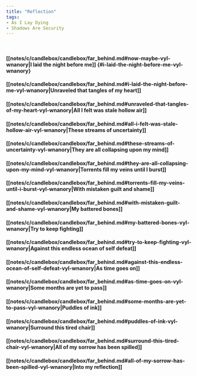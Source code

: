 ```yaml
---
title: "Reflection"
tags:
- As I Lay Dying
- Shadows Are Security
---
```

&nbsp;
#### [[notes/c/candlebox/candlebox/far_behind.md#now-maybe-vyl-wnanory|I laid the night before me]] {#i-laid-the-night-before-me-vyl-wnanory}
#### [[notes/c/candlebox/candlebox/far_behind.md#i-laid-the-night-before-me-vyl-wnanory|Unraveled that tangles of my heart]]
#### [[notes/c/candlebox/candlebox/far_behind.md#unraveled-that-tangles-of-my-heart-vyl-wnanory|All I felt was stale hollow air]]
#### [[notes/c/candlebox/candlebox/far_behind.md#all-i-felt-was-stale-hollow-air-vyl-wnanory|These streams of uncertainty]]
#### [[notes/c/candlebox/candlebox/far_behind.md#these-streams-of-uncertainty-vyl-wnanory|They are all collapsing upon my mind]]
#### [[notes/c/candlebox/candlebox/far_behind.md#they-are-all-collapsing-upon-my-mind-vyl-wnanory|Torrents fill my veins until I burst]]
#### [[notes/c/candlebox/candlebox/far_behind.md#torrents-fill-my-veins-until-i-burst-vyl-wnanory|With mistaken guilt and shame]]
#### [[notes/c/candlebox/candlebox/far_behind.md#with-mistaken-guilt-and-shame-vyl-wnanory|My battered bones]]
#### [[notes/c/candlebox/candlebox/far_behind.md#my-battered-bones-vyl-wnanory|Try to keep fighting]]
#### [[notes/c/candlebox/candlebox/far_behind.md#try-to-keep-fighting-vyl-wnanory|Against this endless ocean of self defeat]]
#### [[notes/c/candlebox/candlebox/far_behind.md#against-this-endless-ocean-of-self-defeat-vyl-wnanory|As time goes on]]
#### [[notes/c/candlebox/candlebox/far_behind.md#as-time-goes-on-vyl-wnanory|Some months are yet to pass]]
#### [[notes/c/candlebox/candlebox/far_behind.md#some-months-are-yet-to-pass-vyl-wnanory|Puddles of ink]]
#### [[notes/c/candlebox/candlebox/far_behind.md#puddles-of-ink-vyl-wnanory|Surround this tired chair]]
#### [[notes/c/candlebox/candlebox/far_behind.md#surround-this-tired-chair-vyl-wnanory|All of my sorrow has been spilled]]
#### [[notes/c/candlebox/candlebox/far_behind.md#all-of-my-sorrow-has-been-spilled-vyl-wnanory|Into my reflection]]
